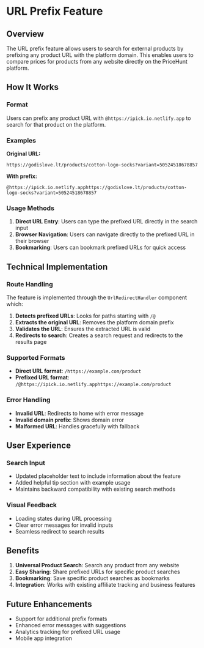 # URL Prefix Feature

## Overview

The URL prefix feature allows users to search for external products by prefixing
any product URL with the platform domain. This enables users to compare prices
for products from any website directly on the PriceHunt platform.

## How It Works

### Format

Users can prefix any product URL with `@https://ipick.io.netlify.app` to search
for that product on the platform.

### Examples

**Original URL:**

```
https://godislove.lt/products/cotton-logo-socks?variant=50524518678857
```

**With prefix:**

```
@https://ipick.io.netlify.apphttps://godislove.lt/products/cotton-logo-socks?variant=50524518678857
```

### Usage Methods

1. **Direct URL Entry**: Users can type the prefixed URL directly in the search
   input
2. **Browser Navigation**: Users can navigate directly to the prefixed URL in
   their browser
3. **Bookmarking**: Users can bookmark prefixed URLs for quick access

## Technical Implementation

### Route Handling

The feature is implemented through the `UrlRedirectHandler` component which:

1. **Detects prefixed URLs**: Looks for paths starting with `/@`
2. **Extracts the original URL**: Removes the platform domain prefix
3. **Validates the URL**: Ensures the extracted URL is valid
4. **Redirects to search**: Creates a search request and redirects to the
   results page

### Supported Formats

- **Direct URL format**: `/https://example.com/product`
- **Prefixed URL format**:
  `/@https://ipick.io.netlify.apphttps://example.com/product`

### Error Handling

- **Invalid URL**: Redirects to home with error message
- **Invalid domain prefix**: Shows domain error
- **Malformed URL**: Handles gracefully with fallback

## User Experience

### Search Input

- Updated placeholder text to include information about the feature
- Added helpful tip section with example usage
- Maintains backward compatibility with existing search methods

### Visual Feedback

- Loading states during URL processing
- Clear error messages for invalid inputs
- Seamless redirect to search results

## Benefits

1. **Universal Product Search**: Search any product from any website
2. **Easy Sharing**: Share prefixed URLs for specific product searches
3. **Bookmarking**: Save specific product searches as bookmarks
4. **Integration**: Works with existing affiliate tracking and business features

## Future Enhancements

- Support for additional prefix formats
- Enhanced error messages with suggestions
- Analytics tracking for prefixed URL usage
- Mobile app integration
